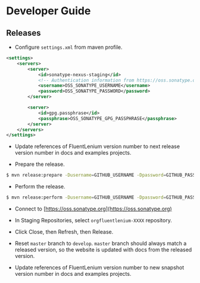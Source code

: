 Developer Guide
===============

Releases
---------

- Configure `settings.xml` from maven profile.

```xml
<settings>
    <servers>
        <server>
            <id>sonatype-nexus-staging</id>
            <!-- Authentication information from https://oss.sonatype.org -->
            <username>OSS_SONATYPE_USERNAME</username>
            <password>OSS_SONATYPE_PASSWORD</password>
        </server>

        <server>
            <id>gpg.passphrase</id>
            <passphrase>OSS_SONATYPE_GPG_PASSPHRASE</passphrase>
        </server>
    </servers>
</settings>
```

- Update references of FluentLenium version number to next release version number in docs and examples projects.

- Prepare the release.

```bash
$ mvn release:prepare -Dusername=GITHUB_USERNAME -Dpassword=GITHUB_PASSWORD
```

- Perform the release.

```bash
$ mvn release:perform -Dusername=GITHUB_USERNAME -Dpassword=GITHUB_PASSWORD
```

- Connect to [https://oss.sonatype.org](https://oss.sonatype.org)

- In Staging Repositories, select ```orgfluentlenium-XXXX``` repository.

- Click Close, then Refresh, then Release.

- Reset `master` branch to `develop`. `master` branch should always match a released version, so the website is 
updated with docs from the released version.

- Update references of FluentLenium version number to new snapshot version number in docs and examples projects.
